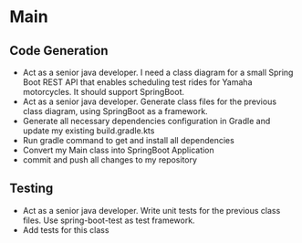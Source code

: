 # Main

## Code Generation
- Act as a senior java developer. I need a class diagram for a small Spring Boot REST API that enables scheduling test rides for Yamaha motorcycles. It should support SpringBoot.
- Act as a senior java developer. Generate class files for the previous class diagram, using SpringBoot as a framework.
- Generate all necessary dependencies configuration in Gradle and update my existing build.gradle.kts
- Run gradle command to get and install all dependencies
- Convert my Main class into SpringBoot Application
- commit and push all changes to my repository

## Testing
- Act as a senior java developer. Write unit tests for the previous class files. Use spring-boot-test as test framework.
- Add tests for this class
